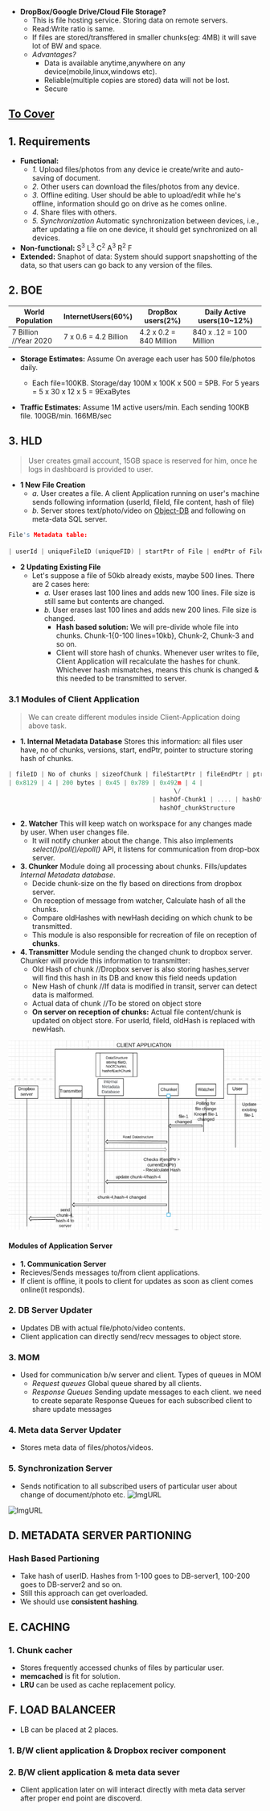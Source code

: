 - **DropBox/Google Drive/Cloud File Storage?**
  - This is file hosting service. Storing data on remote servers.
  - Read:Write ratio is same.
  - If files are stored/transffered in smaller chunks(eg: 4MB) it will save lot of BW and space.
  - *Advantages?* 
    - Data is available anytime,anywhere on any device(mobile,linux,windows etc).
    - Reliable(multiple copies are stored) data will not be lost.
    - Secure

## [To Cover](/System-Design/Scalable)

## 1. Requirements
- **Functional:**
  - *1.* Upload files/photos from any device ie create/write and auto-saving of document.
  - *2.* Other users can download the files/photos from any device.
  - *3.* Offline editing. User should be able to upload/edit while he's offline, information should go on drive as he comes online.
  - *4.* Share files with others.
  - *5. Synchronization* Automatic synchronization between devices, i.e., after updating a file on one device, it should get synchronized on all devices.
- **Non-functional:** S<sup>3</sup> L<sup>3</sup> C<sup>2</sup> A<sup>3</sup> R<sup>2</sup> F
- **Extended:** Snaphot of data: System should support snapshotting of the data, so that users can go back to any version of the files.

## 2. BOE

|World Population|InternetUsers(60%)|DropBox users(2%)|Daily Active users(10~12%)|
|---|---|---|---|
|7 Billion //Year 2020|7 x 0.6 = 4.2 Billion|4.2 x 0.2 = 840 Million |840 x .12 = 100 Million|

- **Storage Estimates:** Assume On average each user has 500 file/photos daily. 
  - Each file=100KB. Storage/day 100M x 100K x 500 = 5PB. For 5 years = 5 x 30 x 12 x 5 = 9ExaBytes

- **Traffic Estimates:** Assume 1M active users/min. Each sending 100KB file. 100GB/min. 166MB/sec

## 3. HLD
> User creates gmail account, 15GB space is reserved for him, once he logs in dashboard is provided to user.

- **1 New File Creation**
  - *a.* User creates a file. A client Application running on user's machine sends following information (userId, fileId, file content, hash of file)
  - *b.* Server stores text/photo/video on [Object-DB]() and following on meta-data SQL server.
```c
File's Metadata table:
   
| userId | uniqueFileID (uniqueFID) | startPtr of File | endPtr of File | sha3HashOfFile | ActualFileLocation (PtrOnDB) | Directory structure | Shared-With |
```

- **2 Updating Existing File**
  - Let's suppose a file of 50kb already exists, maybe 500 lines. There are 2 cases here:
    - *a.* User erases last 100 lines and adds new 100 lines. File size is still same but contents are changed.
    - *b.* User erases last 100 lines and adds new 200 lines. File size is changed.
      - **Hash based solution:** We will pre-divide whole file into chunks. Chunk-1{0-100 lines=10kb}, Chunk-2, Chunk-3 and so on.
      - Client will store hash of chunks. Whenever user writes to file, Client Application will recalculate the hashes for chunk. Whichever hash mismatches, means this chunk is changed & this needed to be transmitted to server.
 
### 3.1 Modules of Client Application
> We can create different modules inside Client-Application doing above task.
  - **1. Internal Metadata Database** Stores this information: all files user have, no of chunks, versions, start, endPtr, pointer to structure storing hash of chunks.
```c
| fileID | No of chunks | sizeofChunk | fileStartPtr | fileEndPtr | ptrTo_hash_structure | version |
| 0x8129 | 4 | 200 bytes | 0x45 | 0x789 | 0x492m | 4 |
                                              \/
                                        | hashOf-Chunk1 | .... | hashOf-Chunk4 |
                                          hashOf_chunkStructure
```
  - **2. Watcher** This will keep watch on workspace for any changes made by user. When user changes file.
     - It will notify chunker about the change. This also implements *select()/poll()/epoll()* API, it listens for communication from drop-box server.
  - **3. Chunker** Module doing all processing about chunks. Fills/updates *Internal Metadata database*.
     - Decide chunk-size on the fly based on directions from dropbox server.
     - On reception of message from watcher, Calculate hash of all the chunks.
     - Compare oldHashes with newHash deciding on which chunk to be transmitted.
     - This module is also responsible for recreation of file on reception of **chunks**.
  - **4. Transmitter** Module sending the changed chunk to dropbox server. Chunker will provide this information to transmitter:
      - Old Hash of chunk        //Dropbox server is also storing hashes,server will find this hash in its DB and know this field needs updation
      - New Hash of chunk        //If data is modified in transit, server can detect data is malformed.
      - Actual data of chunk     //To be stored on object store
      - **On server on reception of chunks:** Actual file content/chunk is updated on object store. For userId, fileId, oldHash is replaced with newHash.
 <img src=dropbox-client-application.png width=600 />

#### Modules of Application Server
- **1. Communication Server**
- Recieves/Sends messages to/from client applications.
- If client is offline, it pools to client for updates as soon as client comes online(it responds).
### 2. **DB Server Updater** 
- Updates DB with actual file/photo/video contents.
- Client application can directly send/recv messages to object store.
### 3. **MOM** 
- Used for communication b/w server and client. Types of queues in MOM
  - *Request queues* Global queue shared by all clients.
  - *Response Queues* Sending update messages to each client. we need to create separate Response Queues for each subscribed client to share update messages
### 4. **Meta data Server Updater** 
- Stores meta data of files/photos/videos. 
### 5. **Synchronization Server** 
- Sends notification to all subscribed users of particular user about change of document/photo etc.
![ImgURL](https://i.ibb.co/1XMg8Zk/dropbox-server.png)

![ImgURL](https://i.ibb.co/fN50SNG/dropbox-server1.png)


## D. METADATA SERVER PARTIONING
### Hash Based Partioning
- Take hash of userID. Hashes from 1-100 goes to DB-server1, 100-200 goes to DB-server2 and so on.
- Still this approach can get overloaded.
- We should use **consistent hashing**.

## E. CACHING
### 1. Chunk cacher
- Stores frequently accessed chunks of files by particular user.
- **memcached** is fit for solution.
- **LRU** can be used as cache replacement policy.

## F. LOAD BALANCEER
- LB can be placed at 2 places.
### 1. B/W client application & Dropbox reciver component
### 2. B/W client application & meta data sever
- Client application later on will interact directly with meta data server after proper end point are discoverd.


  

